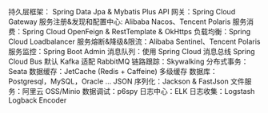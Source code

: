 持久层框架： Spring Data Jpa & Mybatis Plus
API 网关：Spring Cloud Gateway
服务注册&发现和配置中心: Alibaba Nacos、Tencent Polaris
服务消费：Spring Cloud OpenFeign & RestTemplate & OkHttps
负载均衡：Spring Cloud Loadbalancer
服务熔断&降级&限流：Alibaba Sentinel、Tencent Polaris
服务监控：Spring Boot Admin
消息队列：使用 Spring Cloud 消息总线 Spring Cloud Bus 默认 Kafka 适配 RabbitMQ
链路跟踪：Skywalking
分布式事务：Seata
数据缓存：JetCache (Redis + Caffeine) 多级缓存
数据库： Postgresql，MySQL，Oracle ...
JSON 序列化：Jackson & FastJson
文件服务：阿里云 OSS/Minio
数据调试：p6spy
日志中心：ELK
日志收集：Logstash Logback Encoder